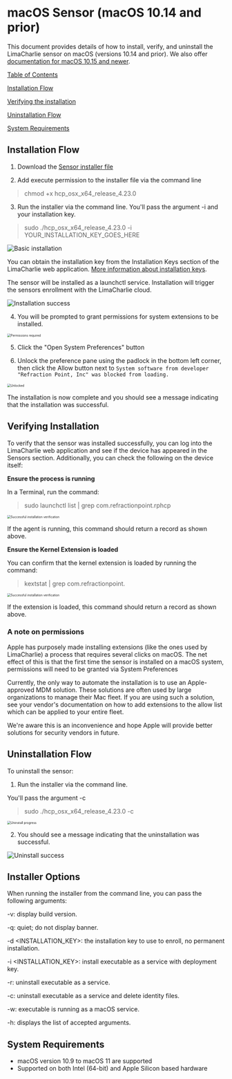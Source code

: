 # macOS Sensor (macOS 10.14 and prior)

This document provides details of how to install, verify, and uninstall the LimaCharlie sensor on macOS (versions 10.14 and prior).  We also offer [documentation for macOS 10.15 and newer](macOS_sensor_installation-latest.md).



<u>Table of Contents</u>

[Installation Flow](#Installation-Flow)

[Verifying the installation](#Verifying-Installation)

[Uninstallation Flow](#Uninstallation-Flow)

[System Requirements](#System-Requirements)


<a name="Installation-Flow"></a>
## Installation Flow

1. Download the [Sensor installer file](https://app.limacharlie.io/get/mac/64)



2. Add execute permission to the installer file via the command line

> chmod +x hcp_osx_x64_release_4.23.0



3. Run the installer via the command line.  You'll pass the argument -i and your installation key.

> sudo ./hcp_osx_x64_release_4.23.0 -i YOUR_INSTALLATION_KEY_GOES_HERE

<img src="https://storage.googleapis.com/limacharlie-io/doc/sensor-installation/macOS/images/Installation/01-Basic_installation.png" alt="Basic installation" style="zoom:100%;" />

You can obtain the installation key from the Installation Keys section of the LimaCharlie web application.  [More information about installation keys](https://doc.limacharlie.io/docs/documentation/docs/manage_keys.md).

The sensor will be installed as a launchctl service.  Installation will trigger the sensors enrollment with the LimaCharlie cloud.

<img src="https://storage.googleapis.com/limacharlie-io/doc/sensor-installation/macOS/images/Installation/02-Installation_success.png" alt="Installation success" style="zoom:100%;" />

4. You will be prompted to grant permissions for system extensions to be installed.

<img src="https://storage.googleapis.com/limacharlie-io/doc/sensor-installation/macOS/images/macOS_10.14/03_Older_Systems-System_Extension_Notice.png" alt="Permissions required" style="zoom:50%;" />

5.  Click the "Open System Preferences" button



6.  Unlock the preference pane using the padlock in the bottom left corner, then click the Allow button next to `System software from developer "Refraction Point, Inc" was blocked from loading.`

<img src="https://storage.googleapis.com/limacharlie-io/doc/sensor-installation/macOS/images/macOS_10.14/04-Older_Systems-System_Software_Approval.png" alt="Unlocked" style="zoom:50%;" />

The installation is now complete and you should see a message indicating that the installation was successful.



<a name="Verifying-Installation"></a>
## Verifying Installation

To verify that the sensor was installed successfully, you can log into the LimaCharlie web application and see if the device has appeared in the Sensors section.  Additionally, you can check the following on the device itself:

**Ensure the process is running**

In a Terminal, run the command:

> sudo launchctl list | grep com.refractionpoint.rphcp

<img src="https://storage.googleapis.com/limacharlie-io/doc/sensor-installation/macOS/images/macOS_10.14/Installed_correctly.png" alt="Successful installation verification" style="zoom:50%;" />

If the agent is running, this command should return a record as shown above.



**Ensure the Kernel Extension is loaded**

You can confirm that the kernel extension is loaded by running the command:

> kextstat | grep com.refractionpoint.



<img src="https://storage.googleapis.com/limacharlie-io/doc/sensor-installation/macOS/images/macOS_10.14/verifying-extension.png" alt="Successful installation verification" style="zoom:50%;" />

If the extension is loaded, this command should return a record as shown above.






### A note on permissions
Apple has purposely made installing extensions (like the ones used by LimaCharlie) a process that requires several clicks on macOS.  The net effect of this is that the first time the sensor is installed on a macOS system, permissions will need to be granted via System Preferences

Currently, the only way to automate the installation is to use an Apple-approved MDM solution. These solutions are often used by large organizations to manage their Mac fleet. If you are using such a solution, see your vendor's documentation on how to add extensions to the allow list which can be applied to your entire fleet.

We're aware this is an inconvenience and hope Apple will provide better solutions for security vendors in future.



<a name="Uninstallation-Flow"></a>
## Uninstallation Flow

To uninstall the sensor:

1. Run the installer via the command line.

You'll pass the argument -c

> sudo ./hcp_osx_x64_release_4.23.0 -c

<img src="https://storage.googleapis.com/limacharlie-io/doc/sensor-installation/macOS/images/macOS_10.14/Installed_correctly.png" alt="Uninstall progress" style="zoom:50%;" />

2. You should see a message indicating that the uninstallation was successful.

<img src="https://storage.googleapis.com/limacharlie-io/doc/sensor-installation/macOS/images/Uninstallation/3-Uninstall_Success.png" alt="Uninstall success" style="zoom:100%;" />

<a name="Installer-Options"></a>
## Installer Options

When running the installer from the command line, you can pass the following arguments:

-v: display build version.

-q: quiet; do not display banner.

-d <INSTALLATION_KEY>: the installation key to use to enroll, no permanent installation.

-i <INSTALLATION_KEY>: install executable as a service with deployment key.

-r: uninstall executable as a service.

-c: uninstall executable as a service and delete identity files.

-w: executable is running as a macOS service.

-h: displays the list of accepted arguments.


<a name="System-Requirements"></a>
## System Requirements

- macOS version 10.9 to macOS 11 are supported
- Supported on both Intel (64-bit) and Apple Silicon based hardware 

